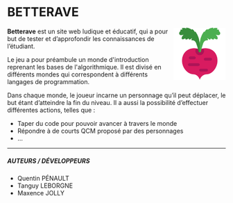 # BETTERAVE

<img align="right" width="120" height="120"
     title="Size Limit logo" src="./src/img/beetroot.png">
     
<b>Betterave</b> est un site web ludique et éducatif, qui a pour but de tester et d’approfondir les connaissances de l’étudiant.  


Le jeu a pour préambule un monde d'introduction reprenant les bases de l'algorithmique. Il est divisé en différents mondes qui correspondent à différents langages de programmation. 

Dans chaque monde, le joueur incarne un personnage qu’il peut déplacer, le but étant d’atteindre la fin du niveau. Il a aussi la possibilité d’effectuer différentes actions, telles que :
<ul>
  <li>Taper du code pour pouvoir avancer à travers le monde</li>
  <li>Répondre à de courts QCM proposé par des personnages</li>
  <li>...</li>
</ul>

<hr>

<h5>AUTEURS / DÉVELOPPEURS</h5>
<ul>
  <li>Quentin PÉNAULT</li>
  <li>Tanguy LEBORGNE</li>
  <li>Maxence JOLLY</li>
</ul>
